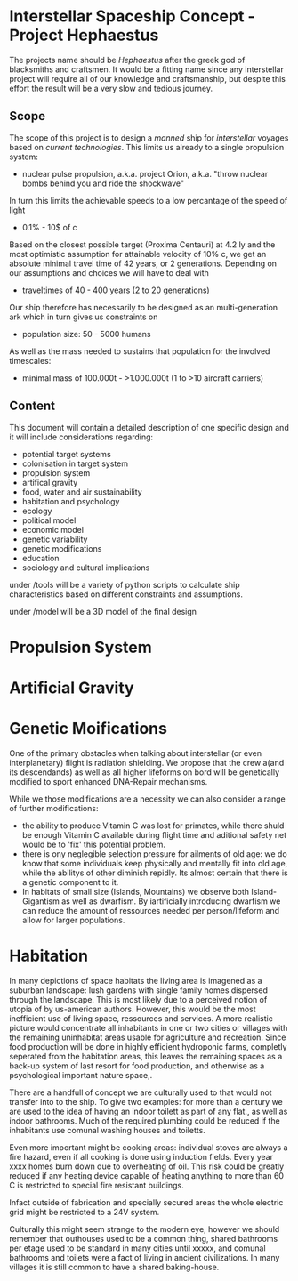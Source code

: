 Interstellar Spaceship Concept - Project Hephaestus
===================================================

The projects name should be *Hephaestus* after the greek god of blacksmiths and craftsmen. It would be a fitting name since any interstellar project will require all of our knowledge and craftsmanship, but despite this effort the result will be a very slow and tedious journey. 

Scope
-----

The scope of this project is to design a *manned* ship for *interstellar* voyages based on *current technologies*.
This limits us already to a single propulsion system:
- nuclear pulse propulsion, a.k.a. project Orion, a.k.a. "throw nuclear bombs behind you and ride the shockwave"
  
In turn this limits the achievable speeds to a low percantage of the speed of light
- 0.1% - 10$ of c
  
Based on the closest possible target (Proxima Centauri) at 4.2 ly and the most optimistic assumption for attainable velocity of 10% c, we get an absolute minimal travel time of 42 years, or 2 generations. Depending on our assumptions and choices we will have to deal with
- traveltimes of 40 - 400 years  (2 to 20 generations)
  
Our ship therefore has necessarily to be designed as an multi-generation ark which in turn gives us constraints on
- population size: 50 - 5000 humans
  
As well as the mass needed to sustains that population for the involved timescales:
- minimal mass of 100.000t - >1.000.000t (1 to >10 aircraft carriers)


 Content
 -------


This document will contain a detailed description of one specific design and it will include considerations regarding:
- potential target systems
- colonisation in target system
- propulsion system
- artifical gravity
- food, water and air sustainability
- habitation and psychology
- ecology
- political model
- economic model
- genetic variability
- genetic modifications
- education
- sociology and cultural implications

under /tools will be a variety of python scripts to calculate ship characteristics based on different constraints and assumptions.

under /model will be a 3D model of the final design

Propulsion System
=================



Artificial Gravity
==================

Genetic Moifications
====================

One of the primary obstacles when talking about interstellar (or even interplanetary) flight is radiation shielding.
We propose that the crew a(and its descendands) as well as all higher lifeforms on bord will be genetically modified to sport enhanced DNA-Repair mechanisms. 

While we those modifications are a necessity we can also consider a range of further modifications:
- the ability to produce Vitamin C was lost for primates, while there shuld be enough Vitamin C available during flight time and aditional safety net would be to 'fix' this potential problem.
- there is ony neglegible selection pressure for ailments of old age: we do know that some individuals keep physically and mentally fit into old age, while the abilitys of other diminish repidly. Its almost certain that there is a genetic component to it.
- In habitats of small size (Islands, Mountains) we observe both Island-Gigantism as well as dwarfism. By iartificially introducing dwarfism we can reduce the amount of ressources needed per person/lifeform and allow for larger populations.  


Habitation 
==========

In many depictions of space habitats the living area is imagened as a suburban landscape: lush gardens with single family homes dispersed through the landscape. This is most likely due to a perceived notion of utopia of by us-american authors.
However, this would be the most inefficient use of living space, ressources and services. A more realistic picture would concentrate all inhabitants in one or two cities or villages with the remaining uninhabitat areas usable for agriculture and recreation.
Since food production will be done in highly efficient hydroponic farms, completly seperated from the habitation areas, this leaves the remaining spaces as a back-up system of last resort for food production, and otherwise as a psychological important nature space,.

There are a handfull of concept we are culturally used to that would not transfer into to the ship. To give two examples: for more than a century we are used to the idea of having an indoor toilett as part of any flat., as well as indoor bathrooms.
Much of the required plumbing could be reduced if the inhabitants use comunal washing houses and toiletts. 

Even more important might be cooking areas: individual stoves are always a fire hazard, even if all cooking is done using induction fields. Every year xxxx homes burn down due to overheating of oil. This risk could be greatly reduced if any heating device capable of heating anything to more than 60 C is restricted to special fire resistant buildings. 

Infact outside of fabrication and specially secured areas the whole electric grid might be restricted to a 24V system. 

Culturally this might seem strange to the modern eye, however we should remember that outhouses used to be a common thing, shared bathrooms per etage used to be standard in many cities until xxxxx, and comunal bathrooms and toilets were a fact of living in ancient civilizations. In many villages it is still common to have a shared baking-house.
